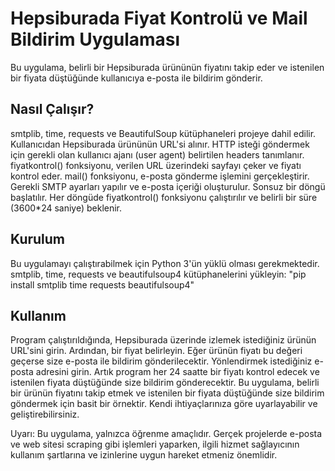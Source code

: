 # Hepsiburada Fiyat Kontrolü ve Mail Bildirim Uygulaması
Bu uygulama, belirli bir Hepsiburada ürününün fiyatını takip eder ve istenilen bir fiyata düştüğünde kullanıcıya e-posta ile bildirim gönderir.

## Nasıl Çalışır?
smtplib, time, requests ve BeautifulSoup kütüphaneleri projeye dahil edilir.
Kullanıcıdan Hepsiburada ürününün URL'si alınır.
HTTP isteği göndermek için gerekli olan kullanıcı ajanı (user agent) belirtilen headers tanımlanır.
fiyatkontrol() fonksiyonu, verilen URL üzerindeki sayfayı çeker ve fiyatı kontrol eder.
mail() fonksiyonu, e-posta gönderme işlemini gerçekleştirir. Gerekli SMTP ayarları yapılır ve e-posta içeriği oluşturulur.
Sonsuz bir döngü başlatılır. Her döngüde fiyatkontrol() fonksiyonu çalıştırılır ve belirli bir süre (3600*24 saniye) beklenir.
## Kurulum
Bu uygulamayı çalıştırabilmek için Python 3'ün yüklü olması gerekmektedir.
smtplib, time, requests ve beautifulsoup4 kütüphanelerini yükleyin:
"pip install smtplib time requests beautifulsoup4"
## Kullanım
Program çalıştırıldığında, Hepsiburada üzerinde izlemek istediğiniz ürünün URL'sini girin.
Ardından, bir fiyat belirleyin. Eğer ürünün fiyatı bu değeri geçerse size e-posta ile bildirim gönderilecektir.
Yönlendirmek istediğiniz e-posta adresini girin.
Artık program her 24 saatte bir fiyatı kontrol edecek ve istenilen fiyata düştüğünde size bildirim gönderecektir.
Bu uygulama, belirli bir ürünün fiyatını takip etmek ve istenilen bir fiyata düştüğünde size bildirim göndermek için basit bir örnektir. Kendi ihtiyaçlarınıza göre uyarlayabilir ve geliştirebilirsiniz.

Uyarı: Bu uygulama, yalnızca öğrenme amaçlıdır. Gerçek projelerde e-posta ve web sitesi scraping gibi işlemleri yaparken, ilgili hizmet sağlayıcının kullanım şartlarına ve izinlerine uygun hareket etmeniz önemlidir.
